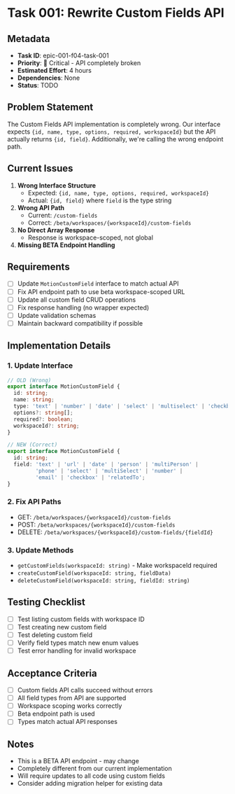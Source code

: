 # Task 001: Rewrite Custom Fields API

## Metadata
- **Task ID**: epic-001-f04-task-001
- **Priority**: 🔴 Critical - API completely broken
- **Estimated Effort**: 4 hours
- **Dependencies**: None
- **Status**: TODO

## Problem Statement
The Custom Fields API implementation is completely wrong. Our interface expects `{id, name, type, options, required, workspaceId}` but the API actually returns `{id, field}`. Additionally, we're calling the wrong endpoint path.

## Current Issues
1. **Wrong Interface Structure**
   - Expected: `{id, name, type, options, required, workspaceId}`
   - Actual: `{id, field}` where `field` is the type string
2. **Wrong API Path**
   - Current: `/custom-fields`
   - Correct: `/beta/workspaces/{workspaceId}/custom-fields`
3. **No Direct Array Response**
   - Response is workspace-scoped, not global
4. **Missing BETA Endpoint Handling**

## Requirements
- [ ] Update `MotionCustomField` interface to match actual API
- [ ] Fix API endpoint path to use beta workspace-scoped URL
- [ ] Update all custom field CRUD operations
- [ ] Fix response handling (no wrapper expected)
- [ ] Update validation schemas
- [ ] Maintain backward compatibility if possible

## Implementation Details

### 1. Update Interface
```typescript
// OLD (Wrong)
export interface MotionCustomField {
  id: string;
  name: string;
  type: 'text' | 'number' | 'date' | 'select' | 'multiselect' | 'checkbox';
  options?: string[];
  required?: boolean;
  workspaceId?: string;
}

// NEW (Correct)
export interface MotionCustomField {
  id: string;
  field: 'text' | 'url' | 'date' | 'person' | 'multiPerson' | 
         'phone' | 'select' | 'multiSelect' | 'number' | 
         'email' | 'checkbox' | 'relatedTo';
}
```

### 2. Fix API Paths
- GET: `/beta/workspaces/{workspaceId}/custom-fields`
- POST: `/beta/workspaces/{workspaceId}/custom-fields`
- DELETE: `/beta/workspaces/{workspaceId}/custom-fields/{fieldId}`

### 3. Update Methods
- `getCustomFields(workspaceId: string)` - Make workspaceId required
- `createCustomField(workspaceId: string, fieldData)` 
- `deleteCustomField(workspaceId: string, fieldId: string)`

## Testing Checklist
- [ ] Test listing custom fields with workspace ID
- [ ] Test creating new custom field
- [ ] Test deleting custom field
- [ ] Verify field types match new enum values
- [ ] Test error handling for invalid workspace

## Acceptance Criteria
- [ ] Custom fields API calls succeed without errors
- [ ] All field types from API are supported
- [ ] Workspace scoping works correctly
- [ ] Beta endpoint path is used
- [ ] Types match actual API responses

## Notes
- This is a BETA API endpoint - may change
- Completely different from our current implementation
- Will require updates to all code using custom fields
- Consider adding migration helper for existing data